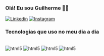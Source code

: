 
### Olá! Eu sou Guilherme 🧑‍💻


[![Linkedin](	https://img.shields.io/badge/LinkedIn-0077B5?style=for-the-badge&logo=linkedin&logoColor=white)](https://www.linkedin.com/in/guilherme-bonfim-3680a419a/)
[![Instagram](https://img.shields.io/badge/Instagram-E4405F?style=for-the-badge&logo=instagram&logoColor=white)](https://www.instagram.com/bonfimdev/)


### Tecnologias que uso no meu dia a dia



<div style="display: inline_block"><br/>

<img align="center" alt= "html5" src="https://img.shields.io/badge/HTML5-E34F26?style=for-the-badge&logo=html5&logoColor=white"/>
<img align="center" alt= "html5" src="https://img.shields.io/badge/CSS3-1572B6?style=for-the-badge&logo=css3&logoColor=white"/>
<img align="center" alt= "html5" src="https://img.shields.io/badge/MySQL-005C84?style=for-the-badge&logo=mysql&logoColor=white"/>
<img align="center" alt= "html5" src="https://img.shields.io/badge/Microsoft_SQL_Server-CC2927?style=for-the-badge&logo=microsoft-sql-server&logoColor=white"/>

</div>
